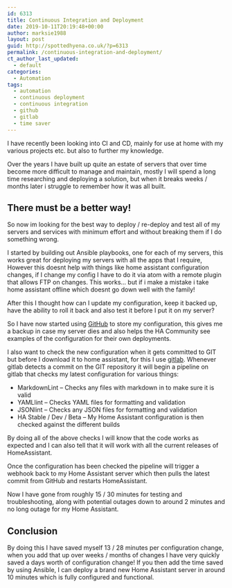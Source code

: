 ```yaml
---
id: 6313
title: Continuous Integration and Deployment
date: 2019-10-11T20:19:48+00:00
author: marksie1988
layout: post
guid: http://spottedhyena.co.uk/?p=6313
permalink: /continuous-integration-and-deployment/
ct_author_last_updated:
  - default
categories:
  - Automation
tags:
  - automation
  - continuous deployment
  - continuous integration
  - github
  - gitlab
  - time saver
---
```

I have recently been looking into CI and CD, mainly for use at home with my various projects etc. but also to further my knowledge. 

Over the years I have built up quite an estate of servers that over time become more difficult to manage and maintain, mostly I will spend a long time researching and deploying a solution, but when it breaks weeks / months later i struggle to remember how it was all built.

## There must be a better way! 

So now im looking for the best way to deploy / re-deploy and test all of my servers and services with minimum effort and without breaking them if I do something wrong. 

I started by building out Ansible playbooks, one for each of my servers, this works great for deploying my servers with all the apps that I require, However this doesnt help with things like home assistant configuration changes, if I change my config I have to do it via atom with a remote plugin that allows FTP on changes. This works&#8230; but if i make a mistake i take home assistant offline which doesnt go down well with the family! 

After this I thought how can I update my configuration, keep it backed up, have the ability to roll it back and also test it before I put it on my server? 

So I have now started using [GitHub](https://github.com/marksie1988/home-assistant-config) to store my configuration, this gives me a backup in case my server dies and also helps the HA Community see examples of the configuration for their own deployments. 

I also want to check the new configuration when it gets committed to GIT but before I download it to home assistant, for this I use [gitlab](https://gitlab.com/marksie1988/home-assistant-config/pipelines). Whenever gitlab detects a commit on the GIT repository it will begin a pipeline on gitlab that checks my latest configuration for various things: 

  * MarkdownLint &#8211; Checks any files with markdown in to make sure it is valid
  * YAMLlint &#8211; Checks YAML files for formatting and validation
  * JSONlint &#8211; Checks any JSON files for formatting and validation
  * HA Stable / Dev / Beta &#8211; My Home Assistant configuration is then checked against the different builds

By doing all of the above checks I will know that the code works as expected and I can also tell that it will work with all the current releases of HomeAssistant. 

Once the configuration has been checked the pipeline will trigger a webhook back to my Home Assistant server which then pulls the latest commit from GitHub and restarts HomeAssistant. 

Now I have gone from roughly 15 / 30 minutes for testing and troubleshooting, along with potential outages down to around 2 minutes and no long outage for my Home Assistant.

## Conclusion

By doing this I have saved myself 13 / 28 minutes per configuration change, when you add that up over weeks / months of changes I have very quickly saved a days worth of configuration change! If you then add the time saved by using Ansible, I can deploy a brand new Home Assistant server in around 10 minutes which is fully configured and functional.